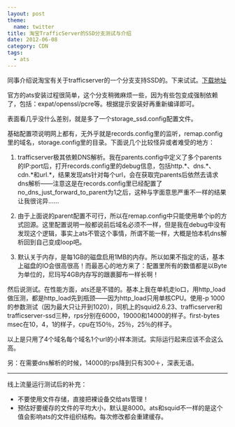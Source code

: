 ```yaml
---
layout: post
theme:
  name: twitter
title: 淘宝TrafficServer的SSD分支测试与介绍
date: 2012-06-08
category: CDN
tags:
  - ats
---
```


同事介绍说淘宝有关于trafficserver的一个分支支持SSD的。下来试试。[下载地址](http://gitorious.org/trafficserver/taobao/commits/tbtrunk_ssd)

官方的ats安装过程很简单，这个分支稍微麻烦一些，因为有些包变成强制依赖了，包括：expat/openssl/pcre等。根据提示安装好再重新编译即可。

表面看几乎没什么差别，就是多了一个storage_ssd.config配置文件。

基础配置项说明网上都有，无外乎就是records.config里的监听，remap.config里的域名，storage.config里的目录。下面说几个比较怪异或者难受的地方：

1. trafficserver极其依赖DNS解析。我在parents.config中定义了多个parents的IP:port后，打开records.config里的debug信息，包括http.\*、dns.\*、cdn.\*和url.\*，结果发现ats针对每个url，会在获取完parents后依然去请求dns解析——注意这是在records.config里已经配置了no_dns_just_forward_to_parent为1之后，这种与字面意思严重不一样的结果让我很诧异……

2. 由于上面说的parent配置不可行，所以在remap.config中只能使用单个ip的方式回源。这里配置说明一般都说前后域名必须不一样，但是我在debug中没有发现这个逻辑，事实上ats不管这个事情，所谓不能一样，大概是怕本机dns解析回到自己变成loop吧。

3. 默认关于内存，是每1GB的磁盘启用1MB的内存。所以如果不指定的话，基本上磁盘的IO会很高很高！而最恶心的地方来了：配置里所有的数值都是以Byte为单位的，尼玛写4GB内存写的跟裹脚布一样长啊！

然后说测试。在性能方面，ats还是不错的。基本上我在单机走lo口，用http_load做压测，都是http_load先到瓶颈——因为http_load只用单核CPU。使用-p 1000的参数测试（因为最大只让开到1020），同机上的squid2.6.23、trafficserver和trafficserver-ssd三种，rps分别在6000，19000和14000的样子。first-bytes msec在10，4，1的样子，cpu在150％，25％，25％的样子。

以上是只用了4个域名每个域名1个url的小样本测试。实际运行起来应该不会这么高。

另：在需要dns解析的时候，14000的rps降到只有300＋，深表无语。

<hr />

线上流量运行测试后的补充：

* 不要使用文件存储，直接把裸设备交给ats管理！
* 预估好要缓存的文件的平均大小，默认是8000。ats和squid不一样的是这个值会影响ats的文件组织结构。每次修改都会重建缓存。
